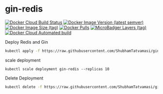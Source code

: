 # gin-redis

[![Docker Cloud Build Status](https://img.shields.io/docker/cloud/build/shubhamtatvamasi/gin-redis)](https://hub.docker.com/r/shubhamtatvamasi/gin-redis)
[![Docker Image Version (latest semver)](https://img.shields.io/docker/v/shubhamtatvamasi/gin-redis?sort=semver)](https://hub.docker.com/r/shubhamtatvamasi/gin-redis)
[![Docker Image Size (tag)](https://img.shields.io/docker/image-size/shubhamtatvamasi/gin-redis/latest)](https://hub.docker.com/r/shubhamtatvamasi/gin-redis)
[![Docker Pulls](https://img.shields.io/docker/pulls/shubhamtatvamasi/gin-redis)](https://hub.docker.com/r/shubhamtatvamasi/gin-redis)
[![MicroBadger Layers (tag)](https://img.shields.io/microbadger/layers/shubhamtatvamasi/gin-redis/latest)](https://hub.docker.com/r/shubhamtatvamasi/gin-redis)
[![Docker Cloud Automated build](https://img.shields.io/docker/cloud/automated/shubhamtatvamasi/gin-redis)](https://hub.docker.com/r/shubhamtatvamasi/gin-redis)

Deploy Redis and Gin
```bash
kubectl apply -f https://raw.githubusercontent.com/ShubhamTatvamasi/gin-redis/master/deployment.yaml
```

scale deployment
```
kubectl scale deployment gin-redis --replicas 10
```

Delete Deployment
```bash
kubectl delete -f https://raw.githubusercontent.com/ShubhamTatvamasi/gin-redis/master/deployment.yaml
```

